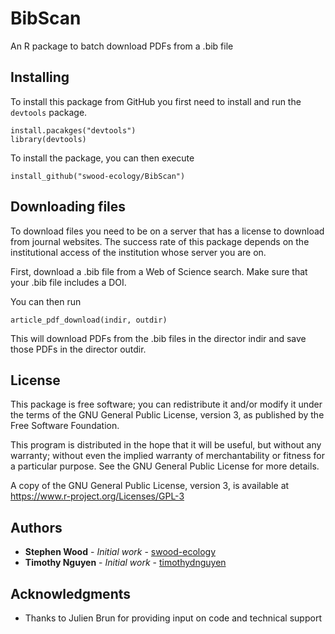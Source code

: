 # BibScan

An R package to batch download PDFs from a .bib file

## Installing

To install this package from GitHub you first need to install and run the ```devtools``` package.

```
install.pacakges("devtools")
library(devtools)
```

To install the package, you can then execute

```
install_github("swood-ecology/BibScan")
```

## Downloading files

To download files you need to be on a server that has a license to download from journal websites. The success rate of this package depends on the institutional access of the institution whose server you are on.

First, download a .bib file from a Web of Science search. Make sure that your .bib file includes a DOI.

You can then run

```
article_pdf_download(indir, outdir)
```

This will download PDFs from the .bib files in the director indir and save those PDFs in the director outdir.

## License

This package is free software; you can redistribute it and/or modify it under the terms of the GNU General Public License, version 3, as published by the Free Software Foundation.

This program is distributed in the hope that it will be useful, but without any warranty; without even the implied warranty of merchantability or fitness for a particular purpose. See the GNU General Public License for more details.

A copy of the GNU General Public License, version 3, is available at https://www.r-project.org/Licenses/GPL-3

## Authors

* **Stephen Wood** - *Initial work* - [swood-ecology](https://github.com/swood-ecology)
* **Timothy Nguyen** - *Initial work* - [timothydnguyen](https://github.com/timothydnguyen)

## Acknowledgments

* Thanks to Julien Brun for providing input on code and technical support
